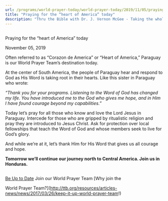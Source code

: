 ```yaml
---
url: /programs/world-prayer-today/world-prayer-today/2019/11/05/praying-for-the-heart-of-america-today
title: "Praying for the “heart of America” today"
description: "Thru the Bible with Dr. J. Vernon McGee - Taking the whole Word to the whole world"
---
```







## 
 Praying for the “heart of America” today


November 05, 2019




Often referred to as “Corazon de America” or “Heart of America,” Paraguay is our World Prayer Team’s destination today. 


At the center of South America, the people of Paraguay hear and respond to God as His Word is taking root in their hearts. Like this sister in Paraguay who wrote: 


*“Thank you for your programs. Listening to the Word of God has changed my life. You have introduced me to the God who gives me hope, and in Him I have found courage beyond my capabilities.”* 


Today let’s pray for all those who know and love the Lord Jesus in Paraguay. Intercede for those who are gripped by ritualistic religion and pray they are introduced to Jesus Christ. Ask for protection over local fellowships that teach the Word of God and whose members seek to live for God’s glory. 


And while we’re at it, let’s thank Him for His Word that gives us all courage and hope.


**Tomorrow we’ll continue our journey north to Central America. Join us in Honduras.** 





## 




[Be Up to Date](http://feeds.feedburner.com/WorldPrayerToday "World Prayer Today RSS Feed")
Join our World Prayer Team
[Why join the  

World Prayer Team?](http://ttb.org/resources/articles-news/news/2017/03/26/keep-it-up-world-prayer-team!)




